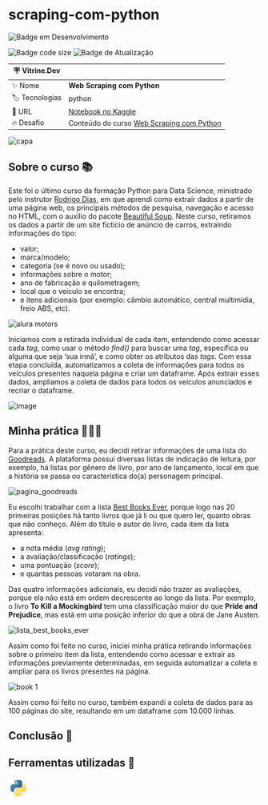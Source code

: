# scraping-com-python

![Badge em Desenvolvimento](http://img.shields.io/static/v1?label=STATUS&message=EM%20DESENVOLVIMENTO&color=GREEN&style=for-the-badge)

![Badge code size](https://img.shields.io/github/languages/code-size/fab-souza/scraping-com-python)
![Badge de Atualização](https://img.shields.io/github/last-commit/fab-souza/scraping-com-python)


| :placard: Vitrine.Dev |    |
| -------------  | --- |
| :sparkles: Nome        | **Web Scraping com Python**
| :label: Tecnologias | python
| :rocket: URL         | [Notebook no Kaggle](https://www.kaggle.com/code/fabianadesouza/web-scraping-com-python)
| :fire: Desafio     | Conteúdo do curso [Web Scraping com Python](https://cursos.alura.com.br/course/web-scraping-data-science-python)


![capa](https://user-images.githubusercontent.com/67301805/217316982-41393a7a-ac78-49e2-85a5-f53e314d04d5.jpg)

## Sobre o curso 📚

Este foi o último curso da formação Python para Data Science, ministrado pelo instrutor [Rodrigo Dias](https://www.linkedin.com/in/rodrigo-fernando-dias-118181120/), em que aprendi como extrair dados a partir de uma página web, os principais métodos de pesquisa, navegação e acesso no HTML, com o auxílio do pacote [Beautiful Soup](https://www.crummy.com/software/BeautifulSoup/bs4/doc/). Neste curso, retiramos os dados a partir de um site fictício de anúncio de carros, extraindo informações do tipo:
- valor;
- marca/modelo;
- categoria (se é novo ou usado);
- informações sobre o motor;
- ano de fabricação e quilometragem;
- local que o veículo se encontra;
- e itens adicionais (por exemplo: câmbio automático, central multimídia, freio ABS, etc).

![alura motors](https://user-images.githubusercontent.com/67301805/218318139-741afc1c-e7b4-4a90-a36c-79d9107ad659.png)

Iniciamos com a retirada individual de cada item, entendendo como acessar cada *tag*, como usar o método *find()* para buscar uma *tag*, específica ou alguma que seja ‘sua irmã’, e como obter os atributos das *tags*. Com essa etapa concluída, automatizamos a coleta de informações para todos os veículos presentes naquela página e criar um dataframe. Após extrair esses dados, ampliamos a coleta de dados para todos os veículos anunciados e recriar o dataframe.

![image](https://user-images.githubusercontent.com/67301805/218325583-5f9edd87-6d16-4287-9973-ac80f95b4a8a.png)


## Minha prática 👩🏻‍💻
Para a prática deste curso, eu decidi retirar informações de uma lista do [Goodreads](https://www.goodreads.com/). A plataforma possui diversas listas de indicação de leitura, por exemplo, há listas por gênero de livro, por ano de lançamento, local em que a história se passa ou característica do(a) personagem principal. 

![pagina_goodreads](https://user-images.githubusercontent.com/67301805/218314254-2cbae394-3426-4afb-aa19-361f10a54dc8.png)

Eu escolhi trabalhar com a lista [Best Books Ever](https://www.goodreads.com/list/show/1.Best_Books_Ever), porque logo nas 20 primeiras posições há tanto livros que já li ou que quero ler, quanto obras que não conheço. Além do título e autor do livro, cada item da lista apresenta: 
- a nota média (*avg rating*);
- a avaliação/classificação (*ratings*);
- uma pontuação (*score*);
- e quantas pessoas votaram na obra.

Das quatro informações adicionais, eu decidi não trazer as avaliações, porque ela não está em ordem decrescente ao longo da lista. Por exemplo, o livro **To Kill a Mockingbird** tem uma classificação maior do que **Pride and Prejudice**, mas está em uma posição inferior do que a obra de Jane Austen.

![lista_best_books_ever](https://user-images.githubusercontent.com/67301805/218316399-d31f859a-a498-4f80-82cd-87cf3d47e97d.png)

Assim como foi feito no curso, iniciei minha prática retirando informações sobre o primeiro item da lista, entendendo como acessar e extrair as informações previamente determinadas, em seguida automatizar a coleta e ampliar para os livros presentes na página.

![book 1](https://user-images.githubusercontent.com/67301805/218316701-1dc4d111-208f-4cc0-8074-6ea71df0981c.png)

Assim como foi feito no curso, também expandi a coleta de dados para as 100 páginas do site, resultando em um dataframe com 10.000 linhas.

## Conclusão 🏁






## Ferramentas utilizadas 🧰 
<p> <a href="https://www.python.org" target="_blank" rel="noreferrer"> <img src="https://raw.githubusercontent.com/devicons/devicon/master/icons/python/python-original.svg" alt="python" width="40" height="40"/> </a>
    </p>
